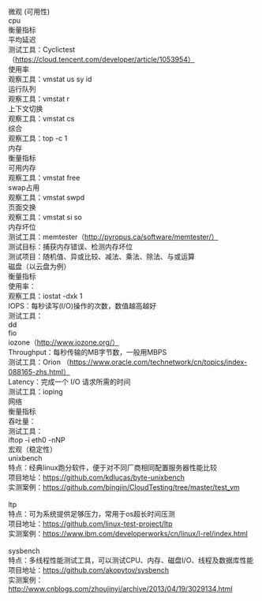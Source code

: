 微观 (可用性)<br>
    cpu<br>
        衡量指标<br>
            平均延迟<br>
                测试工具：Cyclictest （https://cloud.tencent.com/developer/article/1053954）<br>
            使用率<br>
                观察工具：vmstat us sy id<br>
            运行队列<br>
                观察工具：vmstat r<br>
            上下文切换<br>
                观察工具：vmstat cs<br>
            综合<br>
                观察工具：top -c 1<br>
    内存<br>
        衡量指标<br>
            可用内存<br>
                观察工具：vmstat free<br>
            swap占用<br>
                观察工具：vmstat swpd<br>
            页面交换<br>
                观察工具：vmstat si so<br>
            内存坏位<br>
                测试工具：memtester（http://pyropus.ca/software/memtester/）<br>
                    测试目标：捕获内存错误、检测内存坏位<br>
                    测试项目：随机值、异或比较、减法、乘法、除法、与或运算<br>
    磁盘（以云盘为例）<br>
        衡量指标<br>
            使用率：<br>
                观察工具：iostat -dxk 1<br>
            IOPS：每秒读写(I/O)操作的次数，数值越高越好<br>
                测试工具：<br>
                    dd<br>
                    fio<br>
                    iozone（http://www.iozone.org/）<br>
            Throughput：每秒传输的MB字节数，一般用MBPS<br>
                测试工具：Orion （https://www.oracle.com/technetwork/cn/topics/index-088165-zhs.html）<br>
            Latency：完成一个 I/O 请求所需的时间<br>
                测试工具：ioping<br>
    网络<br>
        衡量指标<br>
            吞吐量：<br>
                测试工具：<br>
                    iftop -i eth0 -nNP<br>
宏观（稳定性）<br>
    unixbench<br>
        特点：经典linux跑分软件，便于对不同厂商相同配置服务器性能比较<br>
        项目地址：https://github.com/kdlucas/byte-unixbench<br>
        实测案例：https://github.com/bingjin/CloudTesting/tree/master/test_vm<br>
<br>
    ltp<br>
        特点：可为系统提供足够压力，常用于os超长时间压测<br>
        项目地址：https://github.com/linux-test-project/ltp<br>
        实测案例：https://www.ibm.com/developerworks/cn/linux/l-rel/index.html<br>
<br>
    sysbench<br>
        特点：多线程性能测试工具，可以测试CPU、内存、磁盘I/O、线程及数据库性能<br>
        项目地址：https://github.com/akopytov/sysbench<br>
        实测案例：http://www.cnblogs.com/zhoujinyi/archive/2013/04/19/3029134.html<br>
<br>
